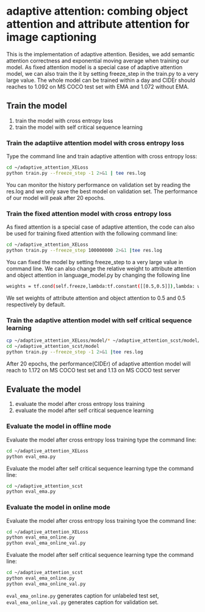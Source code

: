 # adaptive attention: combing object attention and attribute attention for image captioning
This is the implementation of adaptive attention. Besides, we add semantic attention correctness and exponential moving average when training our model. As fixed attention model is a special case of adaptive attention model, we can also train the it by setting freeze_step in the train.py to a very large value. The whole model can be trained within a day and CIDEr should reaches to 1.092 on MS COCO test set with EMA and 1.072 without EMA. 

## Train the model
1. train the model with cross entropy loss
2. train the model with self critical sequence learning

### Train the adaptiive attention model with cross entropy loss
Type the command line and train adaptive attention with cross entropy loss:
```bash
cd ~/adaptive_attention_XELoss
python train.py --freeze_step -1 2>&1 | tee res.log
```
You can monitor the history performance on validation set by reading the res.log and we only save the best model on validation set. The performance of our model will peak after 20 epochs.

### Train the fixed attention model with cross entropy loss
As fixed attention is a special case of adaptive attention, the code can also be used for training fixed attention with the following command line:
```bash
cd ~/adaptive_attention_XELoss
python train.py --freeze_step 100000000 2>&1 |tee res.log 
```
You can fixed the model by setting freeze_step to a very large value in command line. We can also change the relative weight to attribute attention and object attention in language_model.py
by changing the following line 
```bash
weights = tf.cond(self.freeze,lambda:tf.constant([[0.5,0.5]]),lambda: weights. 
```
We set weights of attribute attention and object attention to 0.5 and 0.5 respectively by default.

### Train the adaptive attention model with self critical sequence learning
```bash
cp ~/adaptive_attention_XELoss/model/* ~/adaptive_attention_scst/model/
cd ~/adaptive_attention_scst/model
python train.py --freeze_step -1 2>&1 |tee res.log
```
After 20 epochs, the performance(CIDEr) of adaptive attention model will reach to 1.172 on MS COCO test set and 1.13 on MS COCO test server

## Evaluate the model
1. evaluate the model after cross entropy loss training
2. evaluate the model after self critical sequence learning

### Evaluate the model in offline mode
Evaluate the model after cross entropy loss training type the command line:
```bash
cd ~/adaptive_attention_XELoss
python eval_ema.py
```
Evaluate the model after self critical sequence learning type the command line:
```bash
cd ~/adaptive_attention_scst
python eval_ema.py
```
### Evaluate the model in online mode

Evaluate the model after cross entropy loss training tyoe the command line:
```bash
cd ~/adaptive_attention_XELoss
python eval_ema_online.py      
python eval_ema_online_val.py
```
 
Evaluate the model after self critical sequence learning type the command line:
```bash
cd ~/adaptive_attention_scst
python eval_ema_online.py      
python eval_ema_online_val.py
```

`eval_ema_online.py` generates caption for unlabeled test set, `eval_ema_online_val.py` generates caption for validation set.

